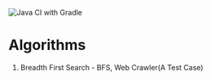 ![Java CI with Gradle](https://github.com/ravindraAmbati/algorithms/workflows/Java%20CI%20with%20Gradle/badge.svg)

<h1>Algorithms</h1>

<ol>
    <li>Breadth First Search - BFS, Web Crawler(A Test Case)</li>
</ol>